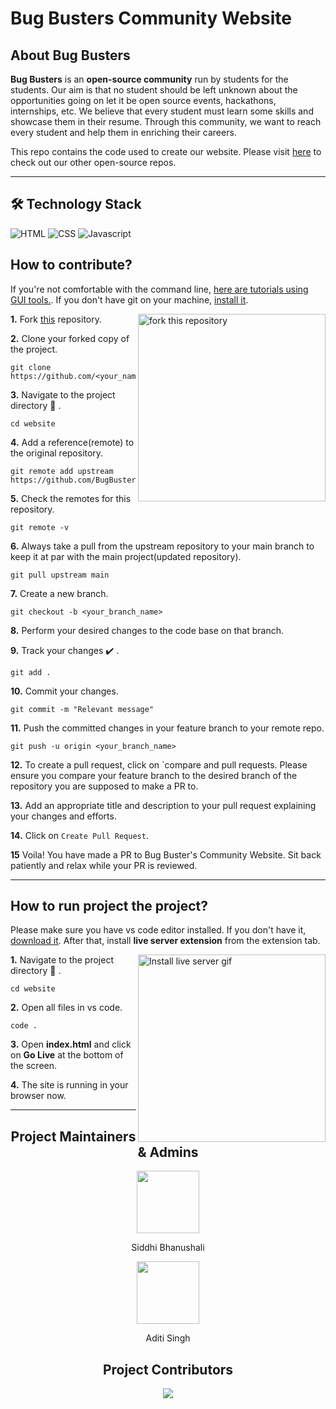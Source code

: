 # Bug Busters Community Website

## About Bug Busters

**Bug Busters** is an **open-source community** run by students for the students. Our aim is that no student should be left unknown about the opportunities going on let it be open source events, hackathons, internships, etc. We believe that every student must learn some skills and showcase them in their resume. Through this community, we want to reach every student and help them in enriching their careers.

This repo contains the code used to create our website. Please visit [here](https://github.com/BugBustersCommunity) to check out our other open-source repos.

<hr>

## 🛠️ Technology Stack

<div align="left">

<img alt="HTML" src="https://img.shields.io/badge/html5%20-%23E34F26.svg?&style=for-the-badge&logo=html5&logoColor=white"/> 
<img alt="CSS" src="https://img.shields.io/badge/css3%20-%231572B6.svg?&style=for-the-badge&logo=css3&logoColor=white"/> 
<img alt="Javascript" src="https://img.shields.io/badge/javascript%20-%23323330.svg?&style=for-the-badge&logo=javascript&logoColor=%23F7DF1E"/>

</div>

## How to **contribute**?

If you're not comfortable with the command line, [here are tutorials using GUI tools.](https://docs.github.com/en/desktop/installing-and-configuring-github-desktop/overview/getting-started-with-github-desktop). If you don't have git on your machine, [install it](https://help.github.com/articles/set-up-git/).

<img align="right" width="300" src="https://firstcontributions.github.io/assets/Readme/fork.png" alt="fork this repository" />

**1.** Fork [this](https://github.com/BugBustersCommunity/website) repository.

**2.** Clone your forked copy of the project.

```
git clone https://github.com/<your_name>/website.git
```

**3.** Navigate to the project directory :file_folder: .

```
cd website
```

**4.** Add a reference(remote) to the original repository.

```
git remote add upstream https://github.com/BugBustersCommunity/website.git
```

**5.** Check the remotes for this repository.

```
git remote -v
```

**6.** Always take a pull from the upstream repository to your main branch to keep it at par with the main project(updated repository).

```
git pull upstream main
```

**7.** Create a new branch.

```
git checkout -b <your_branch_name>
```

**8.** Perform your desired changes to the code base on that branch.

**9.** Track your changes :heavy_check_mark: .

```
git add .
```

**10.** Commit your changes.

```
git commit -m "Relevant message"
```

**11.** Push the committed changes in your feature branch to your remote repo.

```
git push -u origin <your_branch_name>
```

**12.** To create a pull request, click on `compare and pull requests. Please ensure you compare your feature branch to the desired branch of the repository you are supposed to make a PR to.

**13.** Add an appropriate title and description to your pull request explaining your changes and efforts.

**14.** Click on `Create Pull Request`.

**15** Voila! You have made a PR to Bug Buster's Community Website. Sit back patiently and relax while your PR is reviewed.

<hr>

## How to **run project the project**?

Please make sure you have vs code editor installed. If you don't have it, [download it](https://code.visualstudio.com/download).
After that, install **live server extension** from the extension tab.

<img align="right" width="300" src="https://i.imgur.com/uf9EcIw.gif" alt="Install live server gif" />

**1.** Navigate to the project directory :file_folder: .

```
cd website
```

**2.** Open all files in vs code.

```
code .
```

**3.** Open **index.html** and click on **Go Live** at the bottom of the screen.

**4.** The site is running in your browser now.

<hr>

<h2 align="center"> Project Maintainers & Admins </h2>

<div align="center"> 
    <a href="https://github.com/siddhi-244">
    <img src="https://avatars.githubusercontent.com/u/69195262?v=4" width=100px height=100px />
    </a>
    <p align="center"> Siddhi Bhanushali </p>
</div>

<div align="center"> 
    <a href="https://github.com/Aditi-Singh16">
    <img src="https://avatars.githubusercontent.com/u/74586135?v=4" width=100px height=100px />
    </a>
    <p align="center"> Aditi Singh </p>
</div>

<h2 align="center"> Project Contributors </h2> 

<div align="center">
    <a href="https://github.com/BugBustersCommunity/website/graphs/contributors">
    <img src="https://contrib.rocks/image?repo=BugBustersCommunity/website" />
    </a>
</div>
